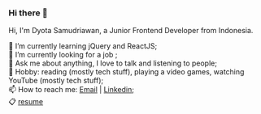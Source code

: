 ### Hi there 👋

Hi, I'm Dyota Samudriawan, a Junior Frontend Developer from Indonesia.

🌱 I’m currently learning jQuery and ReactJS; <br/>
🔭 I’m currently looking for a job ;<br/>
💬 Ask me about anything, I love to talk and listening to people; <br/>
🧩 Hobby: reading (mostly tech stuff), playing a video games, watching YouTube (mostly tech stuff);<br/>
📫 How to reach me: [Email](samudriawan@yahoo.co.id) | [Linkedin](https://id.linkedin.com/in/dyota-samudriawan);<br/>
📋 [resume](https://drive.google.com/file/d/1vxlIZjxwzhetC6Ej5Iud31DIvkm5ArzZ/view?usp=sharing)


<!--
**samudriawan/samudriawan** is a ✨ _special_ ✨ repository because its `README.md` (this file) appears on your GitHub profile.

Here are some ideas to get you started:

- 🔭 I’m currently working on ...
- 
- 👯 I’m looking to collaborate on ...
- 🤔 I’m looking for help with ...
- 💬 Ask me about ...
- 📫 How to reach me: ...
- 😄 Pronouns: ...
- ⚡ Fun fact: ...
-->
